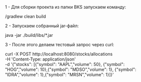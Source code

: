 1 - Для сборки проекта из папки BKS запускаем команду:

/gradlew clean build

2 - Запускаем собранный jar-файл:

java -jar ./build/libs/*.jar

3 - После этого делаем тестовый запрос через curl:

curl -X POST http://localhost:8080/stocks/allocations \
  -H 'Content-Type: application/json' \
  -d '{"stocks": [{"symbol": "AAPL","volume": 50},
  {"symbol": "HOG","volume": 10},{"symbol": "MDSO","volume": 1},
  {"symbol": "IDRA","volume": 1},{"symbol": "MRSN","volume": 1}]}'